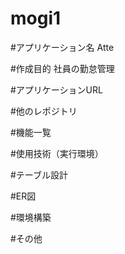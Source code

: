 # mogi1

#アプリケーション名
Atte

#作成目的
社員の勤怠管理

#アプリケーションURL


#他のレポジトリ


#機能一覧


#使用技術（実行環境）


#テーブル設計


#ER図


#環境構築


#その他
